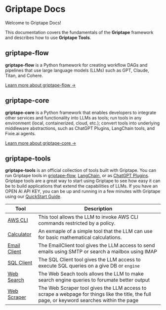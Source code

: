# Griptape Docs

Welcome to Griptape Docs!

This documentation covers the fundamentals of the **Griptape** framework and describes how to use **Griptape Tools**.

## griptape-flow

**griptape-flow** is a Python framework for creating workflow DAGs and pipelines that use large language models (LLMs) such as GPT, Claude, Titan, and Cohere.

[Learn more about griptape-flow →](griptape_flow/)

## griptape-core

**griptape-core** is a Python framework that enables developers to integrate other services and functionality into LLMs as tools; run tools in any environment (local, containerized, cloud, etc.); convert tools into underlying middleware abstractions, such as ChatGPT Plugins, LangChain tools, and Fixie.ai agents.

[Learn more about griptape-core →](griptape_core/)

## griptape-tools

**griptape-tools** is an official collection of tools built with Griptape. You can run Griptape tools in [griptape-flow](griptape_flow/index.md), [LangChain](https://github.com/hwchase17/langchain), or as [ChatGPT Plugins](https://platform.openai.com/docs/plugins/introduction). Griptape tools are a great way to start using Griptape to see how easy it can be to build applications that extend the capabilities of LLMs. If you have an OPEN AI API KEY, you can be up and running in a few minutes with Griptape using our [QuickStart Guide](griptape_tools/overview.md). 

| Tool      | Description                          |  
| ----------- | ------------------------------------ |
| [AWS CLI](griptape_tools/official_tools/aws_cli.md)  | This tool allows the LLM to invoke AWS CLI commands restricted by a policy. |
| [Calculator](griptape_tools/official_tools/calculator.md)       | An exmaple of a simple tool that the LLM can use for basic mathematical calculations.  | 
| [Email Client](griptape_tools/official_tools/email_client.md)    | The EmailClient tool gives the LLM access to send emails using SMTP or search a mailbox using IMAP |
| [SQL Client](griptape_tools/official_tools/sql_client.md) | The SQL Client tool gives the LLM access to execute SQL queries on a give DB or `engine` |
| [Web Search](griptape_tools/official_tools/web_search.md) | The Web Seach tools allows the LLM to make search engine queries to forumate better output |
| [Web Scraper](griptape_tools/official_tools/web_scraper.md) | The Web Scraper tool gives the LLM access to scrape a webpage for things like the title, the full page, or keyword searches within the page |